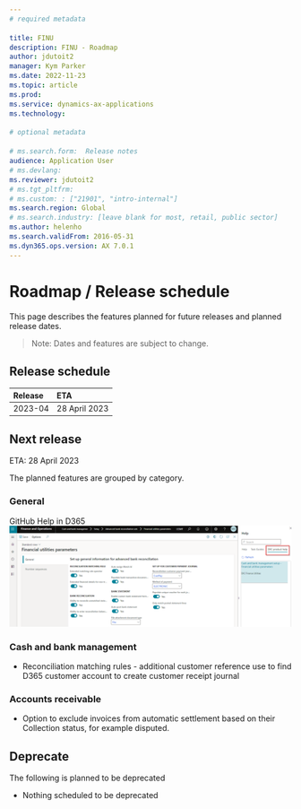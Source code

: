 ```yaml
---
# required metadata

title: FINU
description: FINU - Roadmap
author: jdutoit2
manager: Kym Parker
ms.date: 2022-11-23
ms.topic: article
ms.prod: 
ms.service: dynamics-ax-applications
ms.technology: 

# optional metadata

# ms.search.form:  Release notes
audience: Application User
# ms.devlang: 
ms.reviewer: jdutoit2
# ms.tgt_pltfrm: 
# ms.custom: : ["21901", "intro-internal"]
ms.search.region: Global
# ms.search.industry: [leave blank for most, retail, public sector]
ms.author: helenho
ms.search.validFrom: 2016-05-31
ms.dyn365.ops.version: AX 7.0.1
---
```


# 	Roadmap / Release schedule

This page describes the features planned for future releases and planned release dates.

> Note: Dates and features are subject to change.


## Release schedule

Release			    | ETA
:--			        |:--
2023-04         | 28 April 2023

## Next release
ETA: 28 April 2023

The planned features are grouped by category.

### General
GitHub Help in D365 <br>
![GitHub Help in D365](Images/Roadmap_20220916.png "GitHub Help in D365")

### Cash and bank management
- Reconciliation matching rules - additional customer reference use to find D365 customer account to create customer receipt journal


### Accounts receivable
- Option to exclude invoices from automatic settlement based on their Collection status, for example disputed.

## Deprecate
The following is planned to be deprecated

- Nothing scheduled to be deprecated

